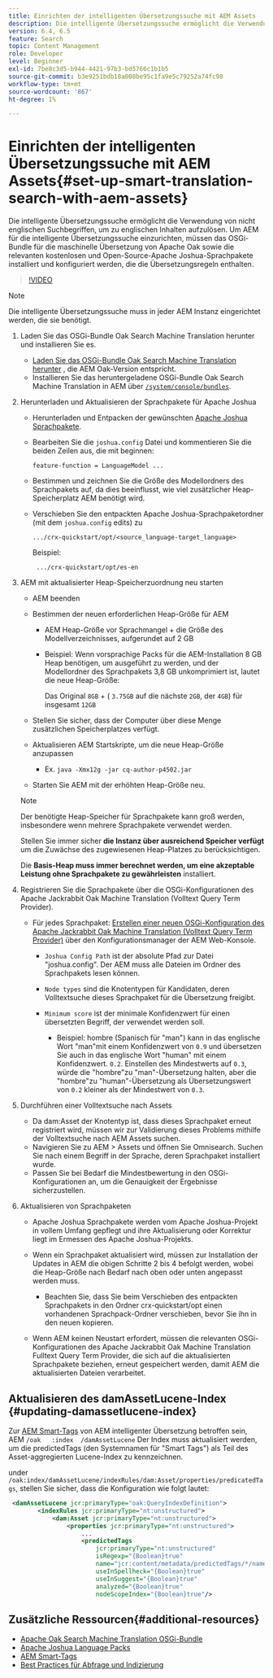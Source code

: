 ```yaml
---
title: Einrichten der intelligenten Übersetzungssuche mit AEM Assets
description: Die intelligente Übersetzungssuche ermöglicht die Verwendung von nicht englischen Suchbegriffen, um zu englischen Inhalten aufzulösen. Um AEM für die intelligente Übersetzungssuche einzurichten, müssen das OSGi-Bundle für die maschinelle Übersetzung von Apache Oak sowie die relevanten kostenlosen und Open-Source-Apache Joshua-Sprachpakete installiert und konfiguriert werden, die die Übersetzungsregeln enthalten.
version: 6.4, 6.5
feature: Search
topic: Content Management
role: Developer
level: Beginner
exl-id: 7be8c3d5-b944-4421-97b3-bd5766c1b1b5
source-git-commit: b3e9251bdb18a008be95c1fa9e5c79252a74fc98
workflow-type: tm+mt
source-wordcount: '867'
ht-degree: 1%

---
```


# Einrichten der intelligenten Übersetzungssuche mit AEM Assets{#set-up-smart-translation-search-with-aem-assets}

Die intelligente Übersetzungssuche ermöglicht die Verwendung von nicht englischen Suchbegriffen, um zu englischen Inhalten aufzulösen. Um AEM für die intelligente Übersetzungssuche einzurichten, müssen das OSGi-Bundle für die maschinelle Übersetzung von Apache Oak sowie die relevanten kostenlosen und Open-Source-Apache Joshua-Sprachpakete installiert und konfiguriert werden, die die Übersetzungsregeln enthalten.

>[!VIDEO](https://video.tv.adobe.com/v/21291?quality=12&learn=on)

>[!NOTE]
>
>Die intelligente Übersetzungssuche muss in jeder AEM Instanz eingerichtet werden, die sie benötigt.

1. Laden Sie das OSGi-Bundle Oak Search Machine Translation herunter und installieren Sie es.
   * [Laden Sie das OSGi-Bundle Oak Search Machine Translation herunter](https://search.maven.org/#search%7Cgav%7C1%7Cg%3A%22org.apache.jackrabbit%22%20AND%20a%3A%22oak-search-mt%22) , die AEM Oak-Version entspricht.
   * Installieren Sie das heruntergeladene OSGi-Bundle Oak Search Machine Translation in AEM über [ `/system/console/bundles`](http://localhost:4502/system/console/bundles).

2. Herunterladen und Aktualisieren der Sprachpakete für Apache Joshua
   * Herunterladen und Entpacken der gewünschten [Apache Joshua Sprachpakete](https://cwiki.apache.org/confluence/display/JOSHUA/Language+Packs).
   * Bearbeiten Sie die `joshua.config` Datei und kommentieren Sie die beiden Zeilen aus, die mit beginnen:

      ```
      feature-function = LanguageModel ...
      ```

   * Bestimmen und zeichnen Sie die Größe des Modellordners des Sprachpakets auf, da dies beeinflusst, wie viel zusätzlicher Heap-Speicherplatz AEM benötigt wird.
   * Verschieben Sie den entpackten Apache Joshua-Sprachpaketordner (mit dem `joshua.config` edits) zu

      ```
      .../crx-quickstart/opt/<source_language-target_language>
      ```

      Beispiel:

      ```
       .../crx-quickstart/opt/es-en
      ```

3. AEM mit aktualisierter Heap-Speicherzuordnung neu starten
   * AEM beenden
   * Bestimmen der neuen erforderlichen Heap-Größe für AEM

      * AEM Heap-Größe vor Sprachmangel + die Größe des Modellverzeichnisses, aufgerundet auf 2 GB
      * Beispiel: Wenn vorsprachige Packs für die AEM-Installation 8 GB Heap benötigen, um ausgeführt zu werden, und der Modellordner des Sprachpakets 3,8 GB unkomprimiert ist, lautet die neue Heap-Größe:

         Das Original `8GB` + ( `3.75GB` auf die nächste `2GB`, der `4GB`) für insgesamt `12GB`
   * Stellen Sie sicher, dass der Computer über diese Menge zusätzlichen Speicherplatzes verfügt.
   * Aktualisieren AEM Startskripte, um die neue Heap-Größe anzupassen

      * Ex. `java -Xmx12g -jar cq-author-p4502.jar`
   * Starten Sie AEM mit der erhöhten Heap-Größe neu.

   >[!NOTE]
   >
   >Der benötigte Heap-Speicher für Sprachpakete kann groß werden, insbesondere wenn mehrere Sprachpakete verwendet werden.
   >
   >
   >Stellen Sie immer sicher **die Instanz über ausreichend Speicher verfügt** um die Zuwächse des zugewiesenen Heap-Platzes zu berücksichtigen.
   >
   >
   >Die **Basis-Heap muss immer berechnet werden, um eine akzeptable Leistung ohne Sprachpakete zu gewährleisten** installiert.

4. Registrieren Sie die Sprachpakete über die OSGi-Konfigurationen des Apache Jackrabbit Oak Machine Translation (Volltext Query Term Provider).

   * Für jedes Sprachpaket: [Erstellen einer neuen OSGi-Konfiguration des Apache Jackrabbit Oak Machine Translation (Volltext Query Term Provider)](http://localhost:4502/system/console/configMgr/org.apache.jackrabbit.oak.plugins.index.mt.MTFulltextQueryTermsProviderFactory) über den Konfigurationsmanager der AEM Web-Konsole.

      * `Joshua Config Path` ist der absolute Pfad zur Datei &quot;joshua.config&quot;. Der AEM muss alle Dateien im Ordner des Sprachpakets lesen können.
      * `Node types` sind die Knotentypen für Kandidaten, deren Volltextsuche dieses Sprachpaket für die Übersetzung freigibt.
      * `Minimum score` ist der minimale Konfidenzwert für einen übersetzten Begriff, der verwendet werden soll.

         * Beispiel: hombre (Spanisch für &quot;man&quot;) kann in das englische Wort &quot;man&quot;mit einem Konfidenzwert von `0.9` und übersetzen Sie auch in das englische Wort &quot;human&quot; mit einem Konfidenzwert. `0.2`. Einstellen des Mindestwerts auf `0.3`, würde die &quot;hombre&quot;zu &quot;man&quot;-Übersetzung halten, aber die &quot;hombre&quot;zu &quot;human&quot;-Übersetzung als Übersetzungswert von `0.2` kleiner als der Mindestwert von `0.3`.

5. Durchführen einer Volltextsuche nach Assets
   * Da dam:Asset der Knotentyp ist, dass dieses Sprachpaket erneut registriert wird, müssen wir zur Validierung dieses Problems mithilfe der Volltextsuche nach AEM Assets suchen.
   * Navigieren Sie zu AEM > Assets und öffnen Sie Omnisearch. Suchen Sie nach einem Begriff in der Sprache, deren Sprachpaket installiert wurde.
   * Passen Sie bei Bedarf die Mindestbewertung in den OSGi-Konfigurationen an, um die Genauigkeit der Ergebnisse sicherzustellen.

6. Aktualisieren von Sprachpaketen
   * Apache Joshua Sprachpakete werden vom Apache Joshua-Projekt in vollem Umfang gepflegt und ihre Aktualisierung oder Korrektur liegt im Ermessen des Apache Joshua-Projekts.
   * Wenn ein Sprachpaket aktualisiert wird, müssen zur Installation der Updates in AEM die obigen Schritte 2 bis 4 befolgt werden, wobei die Heap-Größe nach Bedarf nach oben oder unten angepasst werden muss.

      * Beachten Sie, dass Sie beim Verschieben des entpackten Sprachpakets in den Ordner crx-quickstart/opt einen vorhandenen Sprachpack-Ordner verschieben, bevor Sie ihn in den neuen kopieren.
   * Wenn AEM keinen Neustart erfordert, müssen die relevanten OSGi-Konfigurationen des Apache Jackrabbit Oak Machine Translation Fulltext Query Term Provider, die sich auf die aktualisierten Sprachpakete beziehen, erneut gespeichert werden, damit AEM die aktualisierten Dateien verarbeitet.


## Aktualisieren des damAssetLucene-Index {#updating-damassetlucene-index}

Zur [AEM Smart-Tags](https://helpx.adobe.com/experience-manager/6-3/assets/using/touch-ui-smart-tags.html) von AEM intelligenter Übersetzung betroffen sein, AEM `/oak   :index  /damAssetLucene` Der Index muss aktualisiert werden, um die predictedTags (den Systemnamen für &quot;Smart Tags&quot;) als Teil des Asset-aggregierten Lucene-Index zu kennzeichnen.

under `/oak:index/damAssetLucene/indexRules/dam:Asset/properties/predicatedTags`, stellen Sie sicher, dass die Konfiguration wie folgt lautet:

```xml
 <damAssetLucene jcr:primaryType="oak:QueryIndexDefinition">
        <indexRules jcr:primaryType="nt:unstructured">
            <dam:Asset jcr:primaryType="nt:unstructured">
                <properties jcr:primaryType="nt:unstructured">
                    ...
                    <predictedTags
                        jcr:primaryType="nt:unstructured"
                        isRegexp="{Boolean}true"
                        name="jcr:content/metadata/predictedTags/*/name"
                        useInSpellheck="{Boolean}true"
                        useInSuggest="{Boolean}true"
                        analyzed="{Boolean}true"
                        nodeScopeIndex="{Boolean}true"/>
```

## Zusätzliche Ressourcen{#additional-resources}

* [Apache Oak Search Machine Translation OSGi-Bundle](https://search.maven.org/#search%7Cgav%7C1%7Cg%3A%22org.apache.jackrabbit%22%20AND%20a%3A%22oak-search-mt%22)
* [Apache Joshua Language Packs](https://cwiki.apache.org/confluence/display/JOSHUA/Language+Packs)
* [AEM Smart-Tags](https://helpx.adobe.com/experience-manager/6-3/assets/using/touch-ui-smart-tags.html)
* [Best Practices für Abfrage und Indizierung](https://helpx.adobe.com/experience-manager/6-5/sites/deploying/using/best-practices-for-queries-and-indexing.html)

